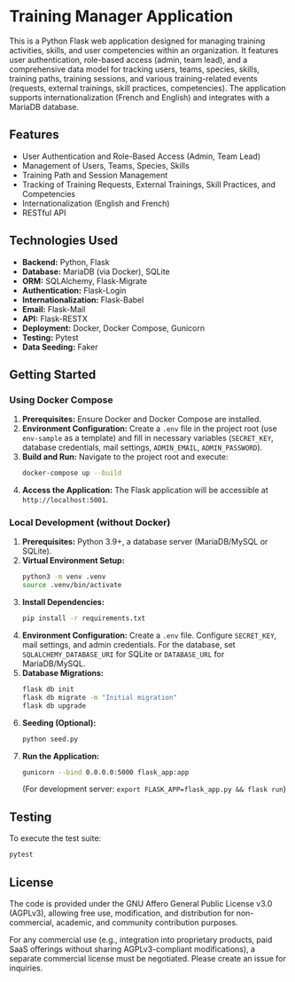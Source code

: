 # Training Manager Application

This is a Python Flask web application designed for managing training activities, skills, and user competencies within an organization. It features user authentication, role-based access (admin, team lead), and a comprehensive data model for tracking users, teams, species, skills, training paths, training sessions, and various training-related events (requests, external trainings, skill practices, competencies). The application supports internationalization (French and English) and integrates with a MariaDB database.

## Features

*   User Authentication and Role-Based Access (Admin, Team Lead)
*   Management of Users, Teams, Species, Skills
*   Training Path and Session Management
*   Tracking of Training Requests, External Trainings, Skill Practices, and Competencies
*   Internationalization (English and French)
*   RESTful API

## Technologies Used

*   **Backend:** Python, Flask
*   **Database:** MariaDB (via Docker), SQLite
*   **ORM:** SQLAlchemy, Flask-Migrate
*   **Authentication:** Flask-Login
*   **Internationalization:** Flask-Babel
*   **Email:** Flask-Mail
*   **API:** Flask-RESTX
*   **Deployment:** Docker, Docker Compose, Gunicorn
*   **Testing:** Pytest
*   **Data Seeding:** Faker

## Getting Started

### Using Docker Compose

1.  **Prerequisites:** Ensure Docker and Docker Compose are installed.
2.  **Environment Configuration:** Create a `.env` file in the project root (use `env-sample` as a template) and fill in necessary variables (`SECRET_KEY`, database credentials, mail settings, `ADMIN_EMAIL`, `ADMIN_PASSWORD`).
3.  **Build and Run:** Navigate to the project root and execute:
    ```bash
    docker-compose up --build
    ```
4.  **Access the Application:** The Flask application will be accessible at `http://localhost:5001`.

### Local Development (without Docker)

1.  **Prerequisites:** Python 3.9+, a database server (MariaDB/MySQL or SQLite).
2.  **Virtual Environment Setup:**
    ```bash
    python3 -m venv .venv
    source .venv/bin/activate
    ```
3.  **Install Dependencies:**
    ```bash
    pip install -r requirements.txt
    ```
4.  **Environment Configuration:** Create a `.env` file. Configure `SECRET_KEY`, mail settings, and admin credentials. For the database, set `SQLALCHEMY_DATABASE_URI` for SQLite or `DATABASE_URL` for MariaDB/MySQL.
5.  **Database Migrations:**
    ```bash
    flask db init
    flask db migrate -m "Initial migration"
    flask db upgrade
    ```
6.  **Seeding (Optional):**
    ```bash
    python seed.py
    ```
7.  **Run the Application:**
    ```bash
    gunicorn --bind 0.0.0.0:5000 flask_app:app
    ```
    (For development server: `export FLASK_APP=flask_app.py && flask run`)

## Testing

To execute the test suite:
```bash
pytest
```

## License

The code is provided under the GNU Affero General Public License v3.0 (AGPLv3), allowing free use, modification, and distribution for non-commercial, academic, and community contribution purposes.

For any commercial use (e.g., integration into proprietary products, paid SaaS offerings without sharing AGPLv3-compliant modifications), a separate commercial license must be negotiated. Please create an issue for inquiries.
